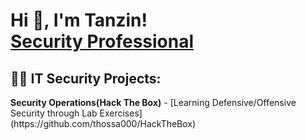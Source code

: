 <h1>Hi 👋, I'm Tanzin! <br/><a href="https://www.linkedin.com/in/tanzin-h/">Security Professional</a></h1>

<h2>👨‍💻 IT Security Projects:</h2>
<b>Security Operations(Hack The Box)</b>
  - [Learning Defensive/Offensive Security through Lab Exercises](https://github.com/thossa000/HackTheBox)
